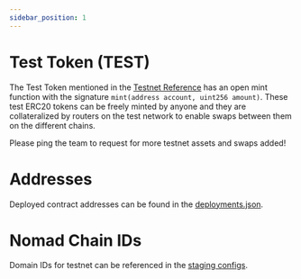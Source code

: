 ```yaml
---
sidebar_position: 1
---
```


# Test Token (TEST)

The Test Token mentioned in the [Testnet Reference](../../Routers/Reference/testnet.md) has an open mint function with the signature `mint(address account, uint256 amount)`. These test ERC20 tokens can be freely minted by anyone and they are collateralized by routers on the test network to enable swaps between them on the different chains.

Please ping the team to request for more testnet assets and swaps added!

# Addresses

Deployed contract addresses can be found in the [deployments.json](https://github.com/connext/nxtp/blob/amarok/packages/deployments/contracts/deployments.json).

# Nomad Chain IDs

Domain IDs for testnet can be referenced in the [staging configs](https://github.com/nomad-xyz/rust/blob/main/configuration/configs/staging.json).
